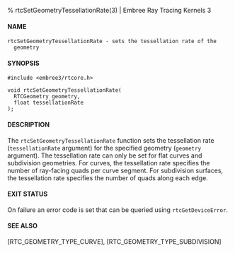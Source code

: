 % rtcSetGeometryTessellationRate(3) | Embree Ray Tracing Kernels 3

#### NAME

    rtcSetGeometryTessellationRate - sets the tessellation rate of the
      geometry

#### SYNOPSIS

    #include <embree3/rtcore.h>

    void rtcSetGeometryTessellationRate(
      RTCGeometry geometry,
      float tessellationRate
    );

#### DESCRIPTION

The `rtcSetGeometryTessellationRate` function sets the tessellation
rate (`tessellationRate` argument) for the specified geometry
(`geometry` argument). The tessellation rate can only be set for flat
curves and subdivision geometries. For curves, the tessellation rate
specifies the number of ray-facing quads per curve segment. For
subdivision surfaces, the tessellation rate specifies the number of
quads along each edge.

#### EXIT STATUS

On failure an error code is set that can be queried using
`rtcGetDeviceError`.

#### SEE ALSO

[RTC_GEOMETRY_TYPE_CURVE], [RTC_GEOMETRY_TYPE_SUBDIVISION]
